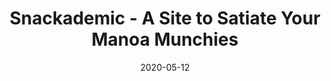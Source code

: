 ---
layout: project
type: project
image: images/snackademic-logo-purplebg.jpg
title: Snackademic - A Site to Satiate Your Manoa Munchies
permalink: https://the-back-corner.github.io/
# All dates must be YYYY-MM-DD format!
date: 2020-05-12
labels:
  - Semantic UI
  - React
  - Meteor
  - Mongo DB

summary: A website made for the final project in my ICS 314 class, Spring 2020.
---